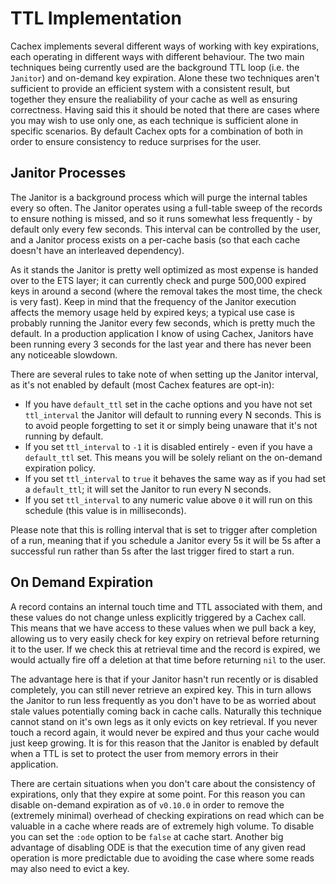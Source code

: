 # TTL Implementation

Cachex implements several different ways of working with key expirations, each operating in different ways with different behaviour. The two main techniques being currently used are the background TTL loop (i.e. the `Janitor`) and on-demand key expiration. Alone these two techniques aren't sufficient to provide an efficient system with a consistent result, but together they ensure the realiability of your cache as well as ensuring correctness. Having said this it should be noted that there are cases where you may wish to use only one, as each technique is sufficient alone in specific scenarios. By default Cachex opts for a combination of both in order to ensure consistency to reduce surprises for the user.

## Janitor Processes

The Janitor is a background process which will purge the internal tables every so often. The Janitor operates using a full-table sweep of the records to ensure nothing is missed, and so it runs somewhat less frequently - by default only every few seconds. This interval can be controlled by the user, and a Janitor process exists on a per-cache basis (so that each cache doesn't have an interleaved dependency).

As it stands the Janitor is pretty well optimized as most expense is handed over to the ETS layer; it can currently check and purge 500,000 expired keys in around a second (where the removal takes the most time, the check is very fast). Keep in mind that the frequency of the Janitor execution affects the memory usage held by expired keys; a typical use case is probably running the Janitor every few seconds, which is pretty much the default. In a production application I know of using Cachex, Janitors have been running every 3 seconds for the last year and there has never been any noticeable slowdown.

There are several rules to take note of when setting up the Janitor interval, as it's not enabled by default (most Cachex features are opt-in):

- If you have `default_ttl` set in the cache options and you have not set `ttl_interval` the Janitor will default to running every N seconds. This is to avoid people forgetting to set it or simply being unaware that it's not running by default.
- If you set `ttl_interval` to `-1` it is disabled entirely - even if you have a `default_ttl` set. This means you will be solely reliant on the on-demand expiration policy.
- If you set `ttl_interval` to `true` it behaves the same way as if you had set a `default_ttl`; it will set the Janitor to run every N seconds.
- If you set `ttl_interval` to any numeric value above `0` it will run on this schedule (this value is in milliseconds).

Please note that this is rolling interval that is set to trigger after completion of a run, meaning that if you schedule a Janitor every 5s it will be 5s after a successful run rather than 5s after the last trigger fired to start a run.

## On Demand Expiration

A record contains an internal touch time and TTL associated with them, and these values do not change unless explicitly triggered by a Cachex call. This means that we have access to these values when we pull back a key, allowing us to very easily check for key expiry on retrieval before returning it to the user. If we check this at retrieval time and the record is expired, we would actually fire off a deletion at that time before returning `nil` to the user.

The advantage here is that if your Janitor hasn't run recently or is disabled completely, you can still never retrieve an expired key. This in turn allows the Janitor to run less frequently as you don't have to be as worried about stale values potentially coming back in cache calls. Naturally this technique cannot stand on it's own legs as it only evicts on key retrieval. If you never touch a record again, it would never be expired and thus your cache would just keep growing. It is for this reason that the Janitor is enabled by default when a TTL is set to protect the user from memory errors in their application.

There are certain situations when you don't care about the consistency of expirations, only that they expire at some point. For this reason you can disable on-demand expiration as of `v0.10.0` in order to remove the (extremely minimal) overhead of checking expirations on read which can be valuable in a cache where reads are of extremely high volume. To disable you can set the `:ode` option to be `false` at cache start. Another big advantage of disabling ODE is that the execution time of any given read operation is more predictable due to avoiding the case where some reads may also need to evict a key.
